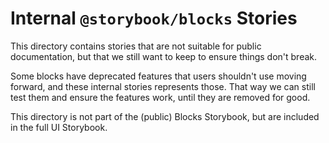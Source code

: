 # Internal `@storybook/blocks` Stories

This directory contains stories that are not suitable for public documentation, but that we still want to keep to ensure things don't break.

Some blocks have deprecated features that users shouldn't use moving forward, and these internal stories represents those.
That way we can still test them and ensure the features work, until they are removed for good.

This directory is not part of the (public) Blocks Storybook, but are included in the full UI Storybook.
